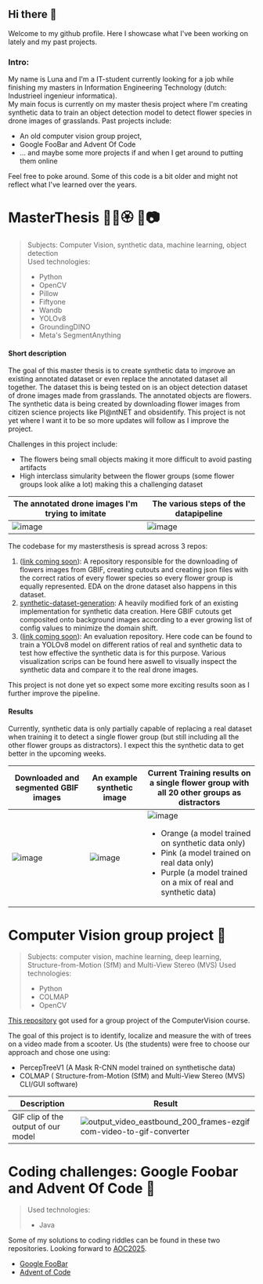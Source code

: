 ## Hi there 👋

Welcome to my github profile. Here I showcase what I've been working on lately and my past projects.

### Intro:

My name is Luna and I'm a IT-student currently looking for a job while finishing my masters in Information Engineering Technology (dutch: Industrieel ingenieur informatica).  
My main focus is currently on my master thesis project where I'm creating synthetic data to train an object detection model to detect flower species in drone images of grasslands. Past projects include: 
- An old computer vision group project,
- Google FooBar and Advent Of Code
- ... and maybe some more projects if and when I get around to putting them online

Feel free to poke around. Some of this code is a bit older and might not reflect what I've learned over the years.

# MasterThesis 🪻🌺🏵️ 🚁📷
> Subjects: Computer Vision, synthetic data, machine learning, object detection  
> Used technologies:
> - Python
> - OpenCV
> - Pillow
> - Fiftyone
> - Wandb
> - YOLOv8
> - GroundingDINO
> - Meta's SegmentAnything

#### Short description
The goal of this master thesis is to create synthetic data to improve an existing annotated dataset or even replace the annotated dataset all together. The dataset this is being tested on is an object detection dataset of drone images made from grasslands. The annotated objects are flowers. The synthetic data is being created by downloading flower images from citizen science projects like Pl@ntNET and obsidentify. This project is not yet where I want it to be so more updates will follow as I improve the project.

Challenges in this project include:
- The flowers being small objects making it more difficult to avoid pasting artifacts
- High interclass simularity between the flower groups (some flower groups look alike a lot) making this a challenging dataset

| The annotated drone images I'm trying to imitate |  The various steps of the datapipeline |
| ------------------------------------------------ | -------------------------------------- |
| ![image](https://github.com/user-attachments/assets/03ac51b7-77d4-4e91-931e-c16dc5ec9ed5) |   ![image](https://github.com/user-attachments/assets/79469eda-a959-4a9b-9c91-057626afc98d) |

The codebase for my mastersthesis is spread across 3 repos:

1. ([link coming soon]()): A repository responsible for the downloading of flowers images from GBIF, creating cutouts and creating json files with the correct ratios of every flower species so every flower group is equally represented. EDA on the drone dataset also happens in this dataset.
2. [synthetic-dataset-generation](https://github.com/LunaNerd/synthetic-dataset-generation): A heavily modified fork of an existing implementation for synthetic data creation. Here GBIF cutouts get composited onto background images according to a ever growing list of config values to minimize the domain shift.
3. ([link coming soon]()): An evaluation repository. Here code can be found to train a YOLOv8 model on different ratios of real and synthetic data to test how effective the synthetic data is for this purpose. Various visualization scrips can be found here aswell to visually inspect the synthetic data and compare it to the real drone images.

This project is not done yet so expect some more exciting results soon as I further improve the pipeline.

#### Results

Currently, synthetic data is only partially capable of replacing a real dataset when training it to detect a single flower group (but still including all the other flower groups as distractors). I expect this the synthetic data to get better in the upcoming weeks.

| Downloaded and segmented GBIF images             | An example synthetic image | Current Training results on a single flower group with all 20 other groups as distractors |
| ------------------------------------------------ | ------                     | --------------------------------------                                                     |
| ![image](https://github.com/user-attachments/assets/793e69de-e7e2-400d-b76b-18b103e3f35d) | ![image](https://github.com/user-attachments/assets/aeb7965a-e042-44f7-849f-c08512e46270) | ![image](https://github.com/user-attachments/assets/21db1508-9269-4948-af1f-48912e8ebbce)  <ul><li>Orange (a model trained on synthetic data only)</li><li>Pink (a model trained on real data only)</li><li>Purple (a model trained on a mix of real and synthetic data)</li></ul>| 

# Computer Vision group project 🌳

> Subjects: computer vision, machine learning, deep learning, Structure-from-Motion (SfM) and Multi-View Stereo (MVS)
> Used technologies:
> - Python
> - COLMAP
> - OpenCV

[This repository](https://github.com/LunaNerd/computer_vision_tree_detection) got used for a group project of the ComputerVision course.  

The goal of this project is to identify, localize and measure the with of trees on a video made from a scooter. Us (the students) were free to choose our approach and chose one using: 

- PercepTreeV1​ (A Mask R-CNN model trained on synthetische data)
- COLMAP ( Structure-from-Motion (SfM) and Multi-View Stereo (MVS) CLI/GUI software)

| Description| Result |
|-------------|------|
| GIF clip of the output of our model | ![output_video_eastbound_200_frames-ezgif com-video-to-gif-converter](https://github.com/user-attachments/assets/a4c9fab2-ec98-44af-b06a-416a91c99c18) |

# Coding challenges: Google Foobar and Advent Of Code 🎄
> Used technologies:
> - Java

Some of my solutions to coding riddles can be found in these two repositories. Looking forward to [AOC2025](https://adventofcode.com/).

- [Google FooBar](https://github.com/LunaNerd/GoogleFooBar)
- [Advent of Code](https://github.com/LunaNerd/AoC-2021)

<!--
**LunaNerd/LunaNerd** is a ✨ _special_ ✨ repository because its `README.md` (this file) appears on your GitHub profile.

Here are some ideas to get you started:

- 🔭 I’m currently working on ...
- 🌱 I’m currently learning ...
- 👯 I’m looking to collaborate on ...
- 🤔 I’m looking for help with ...
- 💬 Ask me about ...
- 📫 How to reach me: ...
- 😄 Pronouns: ...
- ⚡ Fun fact: ...
-->
